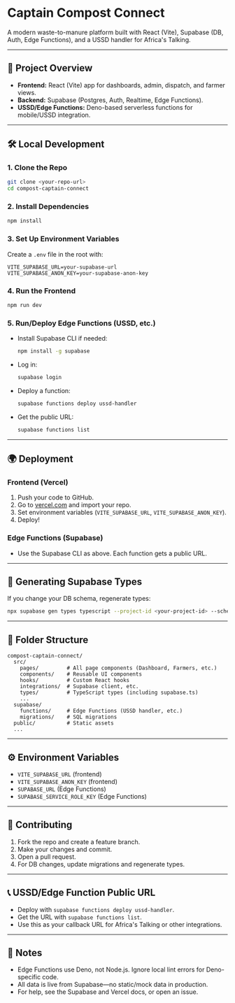# Captain Compost Connect

A modern waste-to-manure platform built with React (Vite), Supabase (DB, Auth, Edge Functions), and a USSD handler for Africa's Talking.

---

## 🚀 Project Overview

- **Frontend:** React (Vite) app for dashboards, admin, dispatch, and farmer views.
- **Backend:** Supabase (Postgres, Auth, Realtime, Edge Functions).
- **USSD/Edge Functions:** Deno-based serverless functions for mobile/USSD integration.

---

## 🛠️ Local Development

### 1. **Clone the Repo**

```sh
git clone <your-repo-url>
cd compost-captain-connect
```

### 2. **Install Dependencies**

```sh
npm install
```

### 3. **Set Up Environment Variables**

Create a `.env` file in the root with:

```
VITE_SUPABASE_URL=your-supabase-url
VITE_SUPABASE_ANON_KEY=your-supabase-anon-key
```

### 4. **Run the Frontend**

```sh
npm run dev
```

### 5. **Run/Deploy Edge Functions (USSD, etc.)**

- Install Supabase CLI if needed:
  ```sh
  npm install -g supabase
  ```
- Log in:
  ```sh
  supabase login
  ```
- Deploy a function:
  ```sh
  supabase functions deploy ussd-handler
  ```
- Get the public URL:
  ```sh
  supabase functions list
  ```

---

## 🌍 Deployment

### **Frontend (Vercel)**

1. Push your code to GitHub.
2. Go to [vercel.com](https://vercel.com/) and import your repo.
3. Set environment variables (`VITE_SUPABASE_URL`, `VITE_SUPABASE_ANON_KEY`).
4. Deploy!

### **Edge Functions (Supabase)**

- Use the Supabase CLI as above. Each function gets a public URL.

---

## 🧬 Generating Supabase Types

If you change your DB schema, regenerate types:

```sh
npx supabase gen types typescript --project-id <your-project-id> --schema public | Out-File -Encoding utf8 src/types/supabase.ts
```

---

## 📁 Folder Structure

```
compost-captain-connect/
  src/
    pages/         # All page components (Dashboard, Farmers, etc.)
    components/    # Reusable UI components
    hooks/         # Custom React hooks
    integrations/  # Supabase client, etc.
    types/         # TypeScript types (including supabase.ts)
    ...
  supabase/
    functions/     # Edge Functions (USSD handler, etc.)
    migrations/    # SQL migrations
  public/          # Static assets
  ...
```

---

## ⚙️ Environment Variables

- `VITE_SUPABASE_URL` (frontend)
- `VITE_SUPABASE_ANON_KEY` (frontend)
- `SUPABASE_URL` (Edge Functions)
- `SUPABASE_SERVICE_ROLE_KEY` (Edge Functions)

---

## 🤝 Contributing

1. Fork the repo and create a feature branch.
2. Make your changes and commit.
3. Open a pull request.
4. For DB changes, update migrations and regenerate types.

---

## 📞 USSD/Edge Function Public URL

- Deploy with `supabase functions deploy ussd-handler`.
- Get the URL with `supabase functions list`.
- Use this as your callback URL for Africa's Talking or other integrations.

---

## 📝 Notes

- Edge Functions use Deno, not Node.js. Ignore local lint errors for Deno-specific code.
- All data is live from Supabase—no static/mock data in production.
- For help, see the Supabase and Vercel docs, or open an issue.
